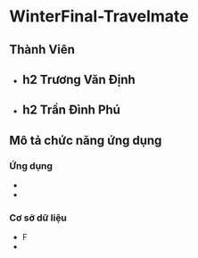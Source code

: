 # WinterFinal-Travelmate
## Thành Viên
  - ## h2 Trương Văn Định
  - ## h2 Trần Đình Phú
## Mô tả chức năng ứng dụng
### Ứng dụng
  -
  -
### Cơ sở dữ liệu
  - F
  -

